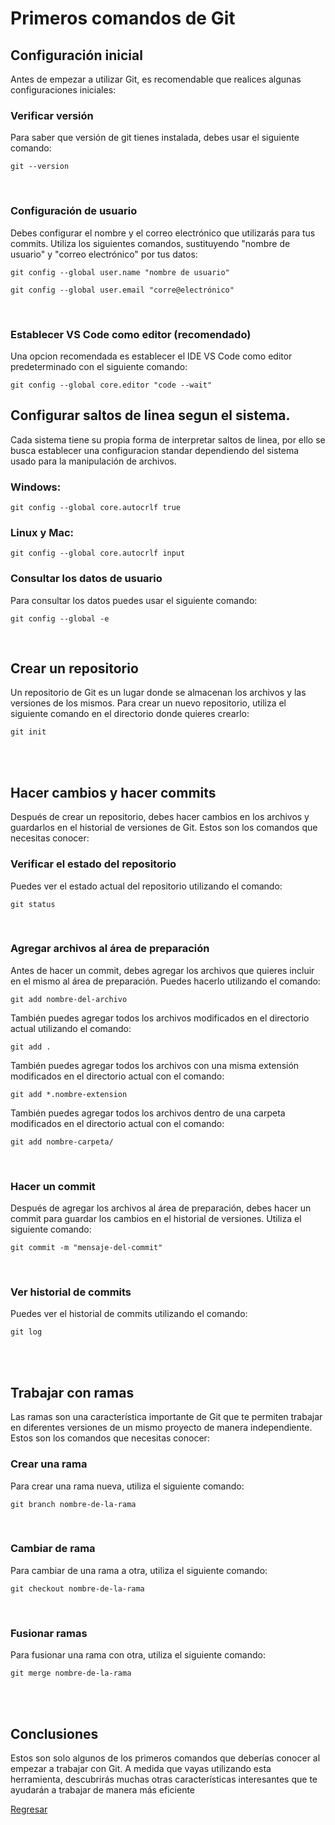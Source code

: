 # Primeros comandos de Git

## Configuración inicial
Antes de empezar a utilizar Git, es recomendable que realices algunas configuraciones iniciales:

### **Verificar versión**
Para saber que versión de git tienes instalada, debes usar el siguiente comando:

``git --version``

<br>

### **Configuración de usuario**
Debes configurar el nombre y el correo electrónico que utilizarás para tus commits. Utiliza los siguientes comandos, sustituyendo "nombre de usuario" y "correo electrónico" por tus datos:

``git config --global user.name "nombre de usuario"``

``git config --global user.email "corre@electrónico"``

<br>

### **Establecer VS Code como editor (recomendado)**
Una opcion recomendada es establecer el IDE VS Code como editor predeterminado con el siguiente comando:

``git config --global core.editor "code --wait"``
<br>

## Configurar saltos de linea segun el sistema.
Cada sistema tiene su propia forma de interpretar saltos de linea, por ello se busca establecer una configuracion standar dependiendo del sistema usado para la manipulación de archivos.

### Windows:
`` git config --global core.autocrlf true ``

### Linux y Mac:
`` git config --global core.autocrlf input ``
<br>

### **Consultar los datos de usuario**
Para consultar los datos puedes usar el siguiente comando:

``git config --global -e``

<br>

## Crear un repositorio

Un repositorio de Git es un lugar donde se almacenan los archivos y las versiones de los mismos. Para crear un nuevo repositorio, utiliza el siguiente comando en el directorio donde quieres crearlo:

``git init``

<br>
<br>

## Hacer cambios y hacer commits
Después de crear un repositorio, debes hacer cambios en los archivos y guardarlos en el historial de versiones de Git. Estos son los comandos que necesitas conocer:

### **Verificar el estado del repositorio**
Puedes ver el estado actual del repositorio utilizando el comando:

``git status``

<br>

### **Agregar archivos al área de preparación**
Antes de hacer un commit, debes agregar los archivos que quieres incluir en el mismo al área de preparación. Puedes hacerlo utilizando el comando:

``git add nombre-del-archivo``

También puedes agregar todos los archivos modificados en el directorio actual utilizando el comando:

``git add .``

También puedes agregar todos los archivos con una misma extensión modificados en el directorio actual con el comando:

``git add *.nombre-extension``

También puedes agregar todos los archivos dentro de una carpeta modificados en el directorio actual con el comando:

``git add nombre-carpeta/``

<br>

### **Hacer un commit**
Después de agregar los archivos al área de preparación, debes hacer un commit para guardar los cambios en el historial de versiones. Utiliza el siguiente comando:

``git commit -m "mensaje-del-commit"``

<br>

### **Ver historial de commits**
Puedes ver el historial de commits utilizando el comando:

``git log``

<br>
<br>

## Trabajar con ramas
Las ramas son una característica importante de Git que te permiten trabajar en diferentes versiones de un mismo proyecto de manera independiente. Estos son los comandos que necesitas conocer:

### **Crear una rama**
Para crear una rama nueva, utiliza el siguiente comando:

``git branch nombre-de-la-rama``

<br>

### **Cambiar de rama**
Para cambiar de una rama a otra, utiliza el siguiente comando:

``git checkout nombre-de-la-rama``

<br>

### **Fusionar ramas**
Para fusionar una rama con otra, utiliza el siguiente comando:

``git merge nombre-de-la-rama``

<br>
<br>

## Conclusiones
Estos son solo algunos de los primeros comandos que deberías conocer al empezar a trabajar con Git. A medida que vayas utilizando esta herramienta, descubrirás muchas otras características interesantes que te ayudarán a trabajar de manera más eficiente

[Regresar](README.md)








